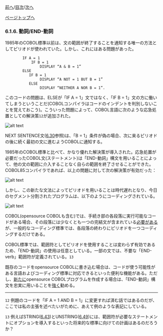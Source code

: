 <!--navi start1-->
[前へ](6-1-5.md)/[目次](https://momo2584.github.io/opensourcecobol.github.io/markdown/TOC.html)/[次へ](6-1-7.md)
<!--navi end1-->
<!--navi start2-->

[ページトップへ](6-1-6.md)
<!--navi end2-->
### 6.1.6. 動詞/END-動詞

1985年のCOBOL標準以前は、文の範囲が終了することを通知する唯一の方法としてピリオドが使われていた。しかし、これにはある問題があった。

```
        IF A = 1
            IF B = 1
                DISPLAY “A & B = 1”
        ELSE
           IF B = 1
                DISPLAY “A NOT = 1 BUT B = 1”
           ELSE
                DISPLAY “NEITHER A NOR B = 1”.
```

このコードの問題は、ELSEが「IF A = 1」文ではなく、「IF B = 1」文の方に働いてしまうということだ(COBOLコンパイラはコードのインデントを判別しないことを覚えておこう)。こういった問題によって、COBOL言語に次のような応急処置としての解決策`12`が追加された。

![alt text](Image/6-16-1.png)

NEXT SENTENCE文([6.30](6-30.md)参照)は、「B = 1」条件が偽の場合、次に来るピリオドの後に続く最初の文に進むようCOBOLに通知する。

1985年のCOBOL標準と比べて、かなり優れた解決策が導入された。応急処置が必要だったCOBOL文(ステートメント)は「END-動詞」構文を用いることによって、他の文の範囲に介入することなく自らの範囲を終了させることができた。COBOL85コンパイラであれば、以上の問題に対して次の解決策が有効だった：

![alt text](Image/6-16-2.png)

しかし、この新たな文法によってピリオドを用いることは時代遅れとなり、今日のセグメント分割されたプログラムは、以下のようにコーディングされている。

![alt text](Image/6-16-3.png)

COBOL(opensource COBOLも含む)では、手続き部の各段落に実行可能なコードがある場合、その段落には少なくとも一つの完結文が含まれている<u>必要がある</u>が、一般的なコーディング標準では、各段落の終わりにピリオドを一つコーディングするだけである。

COBOL標準では、範囲符としてピリオドを使用することは変わらず有効であるため、「END-動詞」の使用は任意としている。一部の文では、不要な「END-verb」範囲符が定義されている。`13`

既存のコードをopensource COBOLに書き込む場合は、コードが使う可能性がある言語およびコーディング標準に対応できるといった便利な機能がある。ただし、<u>新たに</u>opensource COBOLプログラムを作成する場合は、「END-動詞」構文を忠実に用いることを<u>強く</u>勧める。

---
`12` 例題のコードを「IF A = 1 AND B = 1」に変更すれば済む話ではあるのだが、ここでは私の主張を述べたいがために、あえて例のような表記にしている。

`13` 例えばSTRING([6.43](6-43.md))とUNSTRING([6.49](6-49.md))には、範囲符が必要なステートメントにオプションを導入するといった将来的な標準に向けての計画はあるのだろうか？
